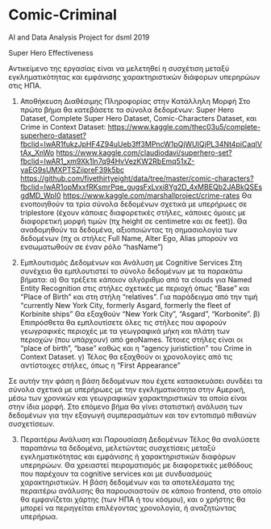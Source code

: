 # Comic-Criminal
AI and Data Analysis Project for dsml 2019

Super Hero Effectiveness

Αντικείμενο της εργασίας είναι να μελετηθεί η συσχέτιση μεταξύ εγκληματικότητας και εμφάνισης χαρακτηριστικών διάφορων υπερηρώων στις ΗΠΑ. 

1) Αποθήκευση Διαθέσιμης Πληροφορίας στην Κατάλληλη Μορφή
Στο πρώτο βήμα θα κατεβάσετε τα σύνολα δεδομένων: Super Hero Dataset, Complete Super Hero Dataset, Comic-Characters Dataset, και Crime in Context Dataset: https://www.kaggle.com/thec03u5/complete-superhero-dataset?fbclid=IwAR1fukzJpHF4Z94uUeb3ff3MPncW1pQjWUIQjPL34Nt4piCaqlVtAx_XnWo
https://www.kaggle.com/claudiodavi/superhero-set?fbclid=IwAR1_xm9Xk1ln7q94HvVezKW2RbEmq51xZ-yaEG9sUMXPTSZiipreF39k5bc
https://github.com/fivethirtyeight/data/tree/master/comic-characters?fbclid=IwAR1opMxxfRKsmrPqe_gugsFxLvxi8Yg2D_4xMBEQb2JABkQSEsgdMD_WpI0
https://www.kaggle.com/marshallproject/crime-rates
Θα ενοποιηθούν τα τρία σύνολα δεδομένων σχετικά με υπερήρωες σε triplestore (έχουν κάποιες διαφορετικές στήλες, κάποιες όμοιες με διαφορετική μορφή τιμών (πχ height σε centimetre και σε feet)). Θα αναδομηθούν τα δεδομένα, αξιοποιώντας τη σημασιολογία των δεδομένων (πχ οι στήλες Full Name, Alter Ego, Alias μπορούν να ενσωματωθούν σε έναν ρόλο “hasName”)


2) Εμπλουτισμός Δεδομένων και Ανάλυση με Cognitive Services
Στη συνέχεια θα εμπλουτιστεί το σύνολο δεδομένων με τα παρακάτω βήματα:
α) Θα τρέξετε κάποιον αλγόριθμο από τα clouds για Named Entity Recognition στις στήλες σχετικές με περιοχή όπως “Base” και “Place of Birth” και στη στήλη “relatives”. Για παράδειγμα από την τιμή “currently New York City, formerly Asgard, formerly the fleet of Korbinite ships” Θα εξαχθούν “New York City”, “Asgard”, “Korbonite”. 
β) Επιπρόσθετα θα εμπλουτίσετε όλες τις στήλες που αφορούν γεωγραφικές περιοχές με τα γεωγραφικά μήκη και πλάτη των περιοχών (που υπάρχουν) από geoNames. Τέτοιες στήλες είναι οι “place of birth”, “base” καθώς και η “agency juristiction” του Crime in Context Dataset.
γ) Τέλος θα εξαχθούν οι χρονολογίες από τις αντίστοιχες στήλες, όπως η “First Appearance”

Σε αυτήν την φάση η βάση δεδομένων που έχετε κατασκευάσει συνδέει τα σύνολα σχετικά με υπερήρωες με την εγκληματικότητα στην Αμερική, μέσω των χρονικών και γεωγραφικών χαρακτηριστικών τα οποία είναι στην ίδια μορφή. Στο επόμενο βήμα θα γίνει στατιστική ανάλυση των δεδομένων για την εξαγωγή συμπερασμάτων και τον εντοπισμό πιθανών συσχετίσεων.

3) Περαιτέρω Ανάλυση και Παρουσίαση Δεδομένων
Τέλος θα αναλύσετε παραπάνω τα δεδομένα, μελετώντας συσχετίσεις μεταξύ εγκληματικότητας και εμφάνισης ή χαρακτηριστικών διαφόρων υπερηρώων. Θα χρειαστεί πειραματισμός με διαφορετικές μεθόδους που παρέχουν τα cognitive services και με συνδυασμούς χαρακτηριστικών.
Η βάση δεδομένων και τα αποτελέσματα της περαιτέρω ανάλυσης θα παρουσιαστούν σε κάποιο frontend, στο οποίο θα εμφανίζεται χάρτης (των ΗΠΑ ή του κόσμου), και ο χρήστης θα μπορεί να περιηγείται επιλέγοντας χρονολογία, ή αναζητώντας υπερήρωα.








